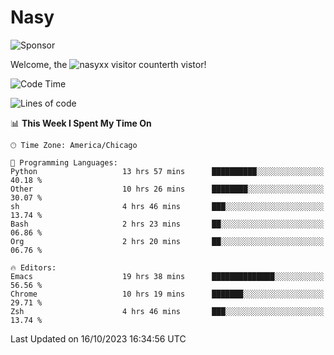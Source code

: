 # Nasy

<!--
<p align="center">
<img height="200" src="https://github-readme-stats.vercel.app/api?username=nasyxx&count_private=true&show_icons=true&theme=dracula&include_all_commits=true"/>
<img height="200" src="https://github-readme-stats.vercel.app/api/top-langs/?username=nasyxx&theme=dracula&hide=html,jupyter+notebook&count_private=true&show_icons=true"/>
</p>

  
----------------
-->

![Sponsor](https://img.shields.io/static/v1.svg?label=Sponsor&message=%E2%9D%A4&logo=GitHub&style=flat&color=pink)
 
Welcome, the ![nasyxx visitor counter](https://count.getloli.com/get/@nasyxx?theme=rule34)th vistor!
 
<!--START_SECTION:waka-->
![Code Time](http://img.shields.io/badge/Code%20Time-3%2C810%20hrs%2041%20mins-blue)

![Lines of code](https://img.shields.io/badge/From%20Hello%20World%20I%27ve%20Written-6.3%20million%20lines%20of%20code-blue)

📊 **This Week I Spent My Time On** 

```text
🕑︎ Time Zone: America/Chicago

💬 Programming Languages: 
Python                   13 hrs 57 mins      ██████████░░░░░░░░░░░░░░░   40.18 % 
Other                    10 hrs 26 mins      ████████░░░░░░░░░░░░░░░░░   30.07 % 
sh                       4 hrs 46 mins       ███░░░░░░░░░░░░░░░░░░░░░░   13.74 % 
Bash                     2 hrs 23 mins       ██░░░░░░░░░░░░░░░░░░░░░░░   06.86 % 
Org                      2 hrs 20 mins       ██░░░░░░░░░░░░░░░░░░░░░░░   06.76 % 

🔥 Editors: 
Emacs                    19 hrs 38 mins      ██████████████░░░░░░░░░░░   56.56 % 
Chrome                   10 hrs 19 mins      ███████░░░░░░░░░░░░░░░░░░   29.71 % 
Zsh                      4 hrs 46 mins       ███░░░░░░░░░░░░░░░░░░░░░░   13.74 % 
```


 Last Updated on 16/10/2023 16:34:56 UTC
<!--END_SECTION:waka-->

<!-- ![visitors](https://visitor-badge.laobi.icu/badge?page_id=nasyxx.nasyxx) -->
